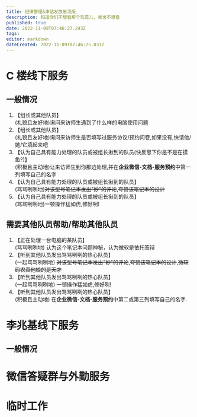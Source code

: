 ```yaml
---
title: 纪律管理&津贴发放省流版
description: 知道你们不想看那个玩意儿，我也不想看
published: true
date: 2022-11-09T07:46:27.243Z
tags: 
editor: markdown
dateCreated: 2022-11-09T07:46:25.831Z
---
```


# C 楼线下服务

## 一般情况

1.  【组长或其他队员】  
            (礼貌且友好地)询问来访师生遇到了什么样的电脑使用问题
2.  【组长或其他队员】  
            (礼貌且友好地)询问来访师生是否填写过服务协议/预约问卷,如果没有,快请他/她/它填起来吧
3.  【认为自己具有能力处理的队员或被组长揪到的队员(快反思下你是不是在摸鱼?)】  
            (积极且主动地)让来访师生到你那边处理,并在**企业微信-文档-服务预约**中第一列填写自己的名字
4.  【认为自己具有能力处理的队员或被组长揪到的队员】  
            (骂骂咧咧地)~~对该型号笔记本发出"妙"的评论~~,~~夸赞该笔记本的设计~~
5.  【认为自己具有能力处理的队员或被组长揪到的队员】  
            (骂骂咧咧地)一顿操作猛如虎,修好咧!

## 需要其他队员帮助/帮助其他队员

1. 【正在处理一台电脑的某队员】  
    (骂骂咧咧地) 认为这个笔记本问题神秘，认为微软是依托答辩
2. 【听到其他队员发出骂骂咧咧的热心队员】  
            (一起骂骂咧咧地) ~~对该型号笔记本发出"妙"的评论~~,~~夸赞该笔记本的设计~~,~~微软码农真他娘的是天才~~
3. 【听到其他队员发出骂骂咧咧的热心队员】  
            (一起骂骂咧咧地) 一顿操作猛如虎,修好咧!
4. 【听到其他队员发出骂骂咧咧的热心队员】  
            (积极且主动地) 在**企业微信-文档-服务预约**中第二或第三列填写自己的名字.

## 

# 李兆基线下服务

## 一般情况


# 微信答疑群与外勤服务


# 临时工作